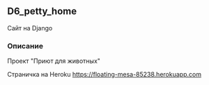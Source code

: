 ## D6_petty_home
Cайт на Django 

### Описание
Проект "Приют для животных"

Страничка на Heroku
https://floating-mesa-85238.herokuapp.com
